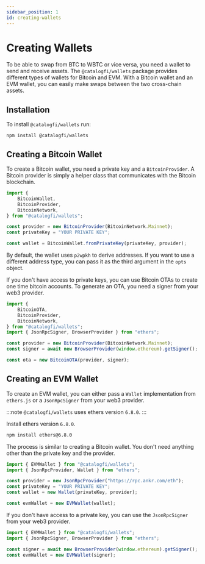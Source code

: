 ```yaml
---
sidebar_position: 1
id: creating-wallets
---
```


# Creating Wallets

To be able to swap from BTC to WBTC or vice versa, you need a wallet to send and receive assets. The `@catalogfi/wallets` package provides different types of wallets for Bitcoin and EVM. With a Bitcoin wallet and an EVM wallet, you can easily make swaps between the two cross-chain assets.

## Installation

To install `@catalogfi/wallets` run:

```
npm install @catalogfi/wallets
```

## Creating a Bitcoin Wallet

To create a Bitcoin wallet, you need a private key and a `BitcoinProvider`. A Bitcoin provider is simply a helper class that communicates with the Bitcoin blockchain.

```ts
import {
    BitcoinWallet,
    BitcoinProvider,
    BitcoinNetwork,
} from "@catalogfi/wallets";

const provider = new BitcoinProvider(BitcoinNetwork.Mainnet);
const privateKey = "YOUR PRIVATE KEY";

const wallet = BitcoinWallet.fromPrivateKey(privateKey, provider);
```

By default, the wallet uses `p2wpkh` to derive addresses. If you want to use a different address type, you can pass it as the third argument in the `opts` object.

If you don't have access to private keys, you can use Bitcoin OTAs to create one time bitcoin accounts. To generate an OTA, you need a signer from your web3 provider.

```ts
import {
    BitcoinOTA,
    BitcoinProvider,
    BitcoinNetwork,
} from "@catalogfi/wallets";
import { JsonRpcSigner, BrowserProvider } from "ethers";

const provider = new BitcoinProvider(BitcoinNetwork.Mainnet);
const signer = await new BrowserProvider(window.ethereum).getSigner();

const ota = new BitcoinOTA(provider, signer);
```

## Creating an EVM Wallet

To create an EVM wallet, you can either pass a `Wallet` implementation from `ethers.js` or a `JsonRpcSigner` from your web3 provider.

:::note
`@catalogfi/wallets` uses ethers version `6.8.0`.
:::

Install ethers version `6.8.0`.

```sh
npm install ethers@6.8.0
```

The process is similar to creating a Bitcoin wallet. You don't need anything other than the private key and the provider.

```ts
import { EVMWallet } from "@catalogfi/wallets";
import { JsonRpcProvider, Wallet } from "ethers";

const provider = new JsonRpcProvider("https://rpc.ankr.com/eth");
const privateKey = "YOUR PRIVATE KEY";
const wallet = new Wallet(privateKey, provider);

const evmWallet = new EVMWallet(wallet);
```

If you don't have access to a private key, you can use the `JsonRpcSigner` from your web3 provider.

```ts
import { EVMWallet } from "@catalogfi/wallets";
import { JsonRpcSigner, BrowserProvider } from "ethers";

const signer = await new BrowserProvider(window.ethereum).getSigner();
const evmWallet = new EVMWallet(signer);
```
